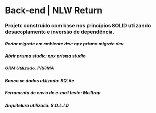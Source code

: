﻿# Back-end | NLW Return
### Projeto construído com base nos princípios SOLID utlizando desacoplamento e inversão de dependência.

##### Rodar migrate em ambiente dev: npx prisma migrate dev 
##### Abrir prisma studio: npx prisma studio


##### ORM Utilizado: PRISMA
##### Banco de dados utilizado: SQLite
##### Ferramenta de envio de e-mail teste: Mailtrap
##### Arquitetura utilizada: S.O.L.I.D
